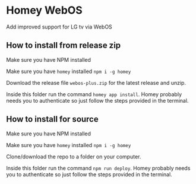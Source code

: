 # Homey WebOS

Add improved support for LG tv via WebOS

## How to install from release zip

Make sure you have NPM installed

Make sure you have `homey` installed `npm i -g homey`

Download the release file `webos-plus.zip` for the latest release and unzip.

Inside this folder run the command `homey app install`. Homey probably needs you to authenticate so just follow the steps provided in the terminal.


## How to install for source

Make sure you have NPM installed

Make sure you have `homey` installed `npm i -g homey`

Clone/download the repo to a folder on your computer.

Inside this folder run the command `npm run deploy`. Homey probably needs you to authenticate so just follow the steps provided in the terminal.








